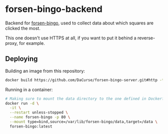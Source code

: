 # forsen-bingo-backend

Backend for [forsen-bingo](https://github.com/DaCurse/forsen-bingo), used to collect data about which squares are clicked the most.

This one doesn't use HTTPS at all, if you want to put it behind a reverse-proxy, for example.

## Deploying

Building an image from this repository:

```sh
docker build https://github.com/DaCurse/forsen-bingo-server.git#http -t forsen-bingo:latest-http
```

Running in a container:

```sh
# Making sure to mount the data directory to the one defined in Dockerfile
docker run -d \
  -it \
  --restart unless-stopped \
  --name forsen-bingo -p 80 \
  --mount type=bind,source=/var/lib/forsen-bingo/data,target=/data \
  forsen-bingo:latest
```
